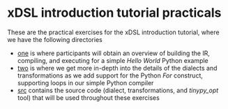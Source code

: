 # xDSL introduction tutorial practicals

These are the practical exercises for the xDSL introduction tutorial, where we have the following directories

* [one](one) is where participants will obtain an overview of building the IR, compiling, and executing for a simple _Hello World_ Python example
* [two](two) is where we get more in-depth into the details of the dialects and transformations as we add support for the Python _For_ construct, supporting loops in our simple Python compiler
* [src](src) contains the source code (dialect, transformations, and _tinypy_opt_ tool) that will be used throughout these exercises
